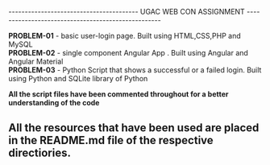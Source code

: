 ---------------------------------------- UGAC WEB CON ASSIGNMENT ---------------------------------------------------

**PROBLEM-01** - basic user-login page. Built using HTML,CSS,PHP and MySQL <br />
**PROBLEM-02** - single component Angular App . Built using Angular and Angular Material <br />
**PROBLEM-03** - Python Script that shows a successful or a failed login. Built using Python and SQLite library of Python <br />

**All the script files have been commented throughout for a better understanding of the code** <br />


All the resources that have been used are placed in the README.md file of the respective directiories.
-------------------------------------------------------------------------------------------------------------------
